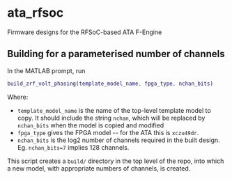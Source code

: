 # ata_rfsoc
Firmware designs for the RFSoC-based ATA F-Engine

## Building for a parameterised number of channels

In the MATLAB prompt, run

```matlab
build_zrf_volt_phasing(template_model_name, fpga_type, nchan_bits)
```

Where:

 - `template_model_name` is the name of the top-level template model to copy. It should include the string `nchan`, which will be replaced by `nchan_bits` when the model is copied and modified
 - `fpga_type` gives the FPGA model -- for the ATA this is `xczu49dr`.
 - `nchan_bits` is the log2 number of channels required in the built design. Eg. `nchan_bits=7` implies 128 channels.

This script creates a `build/` directory in the top level of the repo, into which a new model, with appropriate numbers of channels, is created.
